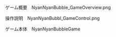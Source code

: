 ゲーム概要　NyanNyanBubble_GameOverview.png

操作説明　NyanNyanBubbl_GameControl.png

ゲーム本体　NyanNyanBubbleGame
